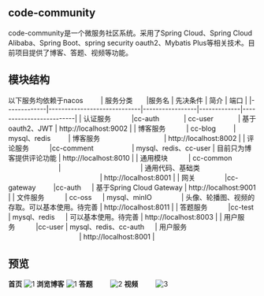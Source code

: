 ## code-community
code-community是一个微服务社区系统。采用了Spring Cloud、Spring Cloud Alibaba、Spring Boot、spring security oauth2、Mybatis Plus等相关技术。目前项目提供了博客、答题、视频等功能。
## 模块结构
以下服务均依赖于nacos
　　
| 服务分类　　|服务名                     |  先决条件          |   简介      |  端口               | 
|-------------|-----------------------------|-----------------|-------------|-------------------------|
| 认证服务　　　|cc-auth        　　　  | cc-user           　　　 |  基于oauth2、JWT   |  http://localhost:9002  | 
| 博客服务　　　| cc-blog       　　  | mysql、redis      　　 |  博客服务　　　　　　　　　 |  http://localhost:8002  | 
| 评论服务　　　|cc-comment    　　　　　  | mysql、redis、cc-user   | 目前只为博客提供评论功能   |  http://localhost:8010  | 
| 通用模块　　　| cc-common    　　 　　　　　|    　　　　　　　　　　　 |   通用代码、基础类  　　　　　　　　　　　　　 |  http://localhost:8001  |
| 网关    　　　　|cc-gateway   　　  |cc-auth                  　 |  基于Spring Cloud Gateway  | http://localhost:9001     |
| 文件服务　　　| cc-oss         　  | mysql、minIO       　　　　| 头像、轮播图、视频的存取。可以基本使用。待完善     |  http://localhost:8011  |
| 答题服务　　　|cc-test            | mysql、redis          　 |  可以基本使用。待完善    |  http://localhost:8003  |
| 用户服务　　　|cc-user              | mysql、redis、cc-auth    　 |   用户服务  　　　　　　　　　　 |  http://localhost:8001  |

## 预览
**首页**
 ![1](https://gitee.com/wecgwm/image-bed/raw/master/7df45b040b61228a093805550aaf72b.png)
**浏览博客**
 ![1](https://gitee.com/wecgwm/image-bed/raw/master/396697658c64b3edf7be84ae5251a10.png)
**答题** 　　
 ![2](http://wecgwm.gitee.io/image-bed/cc-2.png)
**视频** 　　
 ![3](http://wecgwm.gitee.io/image-bed/cc-3.png)
